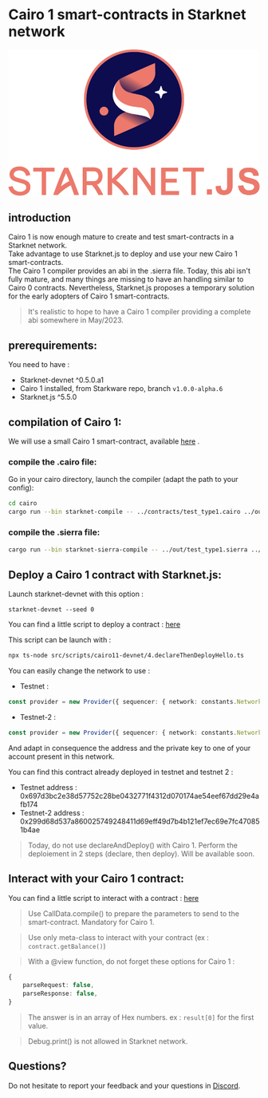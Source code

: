 # Cairo 1 smart-contracts in Starknet network
![Starknet.js](/src/img/StarkNet-JS_logo.png)




## introduction

Cairo 1 is now enough mature to create and test smart-contracts in a Starknet network.  
Take advantage to use Starknet.js to deploy and use your new Cairo 1 smart-contracts.  
The Cairo 1 compiler provides an abi in the .sierra file. Today, this abi isn't fully mature, and many things are missing to have an handling similar to Cairo 0 contracts. Nevertheless, Starknet.js proposes a temporary solution for the early adopters of Cairo 1 smart-contracts.

> It's realistic to hope to have a Cairo 1 compiler providing a complete abi somewhere in May/2023.

## prerequirements:

You need to have :
- Starknet-devnet ^0.5.0.a1
- Cairo 1 installed, from Starkware repo, branch `v1.0.0-alpha.6`
- Starknet.js ^5.5.0

## compilation of Cairo 1:
We will use a small Cairo 1 smart-contract, available [here](./contracts/Cairo1Test/test_type1.cairo) .

### compile the .cairo file:

Go in your cairo directory, launch the compiler (adapt the path to your config):

```bash
cd cairo
cargo run --bin starknet-compile -- ../contracts/test_type1.cairo ../out/test_type1.sierra
```

### compile the .sierra file:

```bash
cargo run --bin starknet-sierra-compile -- ../out/test_type1.sierra ../out/test_type1.casm
```

## Deploy a Cairo 1 contract with Starknet.js:

Launch starknet-devnet with this option :
```
starknet-devnet --seed 0
```
You can find a little script to deploy a contract : [here](./src/scripts/cairo11-devnet/4.declareThenDeployHello.ts)

This script can be launch with :
```bash
npx ts-node src/scripts/cairo11-devnet/4.declareThenDeployHello.ts
```
You can easily change the network to use :
- Testnet :
```typescript
const provider = new Provider({ sequencer: { network: constants.NetworkName.SN_GOERLI } });
```
- Testnet-2 : 
```typescript
const provider = new Provider({ sequencer: { network: constants.NetworkName.SN_GOERLI2 } });
```
And adapt in consequence the address and the private key to one of your account present in this network.

You can find this contract already deployed in testnet and testnet 2 :
- Testnet address : 0x697d3bc2e38d57752c28be0432771f4312d070174ae54eef67dd29e4afb174
- Testnet-2 address : 0x299d68d537a860025749248411d69eff49d7b4b121ef7ec69e7fc470851b4ae

> Today, do not use declareAndDeploy() with Cairo 1. Perform the deploiement in 2 steps (declare, then deploy). Will be available soon.

## Interact with your Cairo 1 contract:

You can find a little script to interact with a contract : [here](./src/scripts/cairo11-devnet/11.CallInvokeContract.ts)

> Use CallData.compile() to prepare the parameters to send to the smart-contract. Mandatory for Cairo 1.

> Use only meta-class to interact with your contract (ex : `contract.getBalance()`)  

> With a @view function, do not forget these options for Cairo 1 : 
```typescript
{
    parseRequest: false,
    parseResponse: false,
}
```

> The answer is in an array of Hex numbers. ex : `result[0]` for the first value.

> Debug.print() is not allowed in Starknet network.

## Questions?

Do not hesitate to report your feedback and your questions in [Discord](https://discord.com/channels/793094838509764618/927918707613786162).
